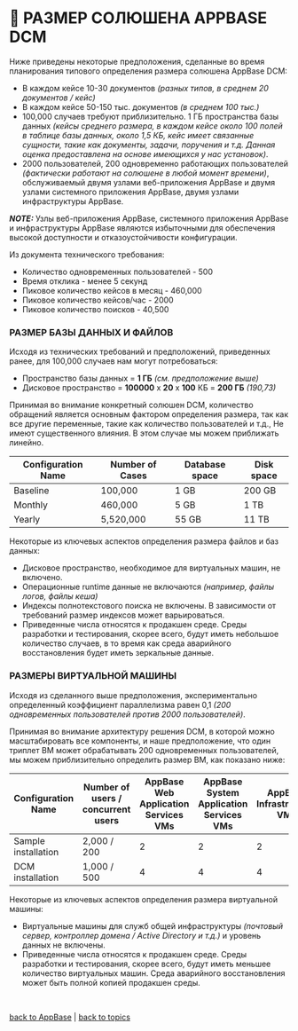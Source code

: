 # 💾 РАЗМЕР СОЛЮШЕНА APPBASE DCM

Ниже приведены некоторые предположения, сделанные во время планирования типового определения размера солюшена AppBase DCM:
* В каждом кейсе 10-30 документов _(разных типов, в среднем 20 документов / кейс)_
* В каждом кейсе 50-150 тыс. документов _(в среднем 100 тыс.)_
* 100,000 случаев требуют приблизительно. 1 ГБ пространства базы данных _(кейсы среднего размера, в каждом кейсе около 100 полей в таблице базы данных, около 1,5 КБ, кейс имеет связанные сущности, такие как документы, задачи, поручения и т.д. Данная оценка предоставлена на основе имеющихся у нас установок)_.
* 2000 пользователей, 200 одновременно работающих пользователей _(фактически работают на солюшене в любой момент времени)_, обслуживаемый двумя узлами веб-приложения AppBase и двумя узлами системного приложения AppBase, двумя узлами инфраструктуры AppBase.

**_NOTE:_** Узлы веб-приложения AppBase, системного приложения AppBase и инфраструктуры AppBase являются избыточными для обеспечения высокой доступности и отказоустойчивости конфигурации.

Из документа технического требования:
* Количество одновременных пользователей - 500
* Время отклика - менее 5 секунд
* Пиковое количество кейсов в месяц - 460,000
* Пиковое количество кейсов/час - 2000
* Пиковое количество поисков - 40,500

### РАЗМЕР БАЗЫ ДАННЫХ И ФАЙЛОВ

Исходя из технических требований и предположений, приведенных ранее, для 100,000 случаев нам могут потребоваться:
* Пространство базы данных = **1 ГБ** _(см. предположение выше)_
* Дисковое пространство = **100000** x **20** x **100** КБ = **200 ГБ** _(190,73)_

Принимая во внимание конкретный солюшен DCM, количество обращений является основным фактором определения размера, так как все другие переменные, такие как количество пользователей и т.д., Не имеют существенного влияния. В этом случае мы можем приближать линейно.

| Configuration Name | Number of Cases | Database space | Disk space |
|--------------------|-----------------|----------------|------------|
| Baseline           | 100,000         | 1 GB           | 200 GB     |
| Monthly            | 460,000         | 5 GB           | 1 TB       |
| Yearly             | 5,520,000       | 55 GB          | 11 TB      |

Некоторые из ключевых аспектов определения размера файлов и баз данных:
* Дисковое пространство, необходимое для виртуальных машин, не включено.
* Операционные runtime данные не включаются _(например, файлы логов, файлы кеша)_
* Индексы полнотекстового поиска не включены. В зависимости от требований размер индексов может варьироваться.
* Приведенные числа относятся к продакшен среде. Среды разработки и тестирования, скорее всего, будут иметь небольшое количество случаев, в то время как среда аварийного восстановления будет иметь зеркальные данные.

### РАЗМЕРЫ ВИРТУАЛЬНОЙ МАШИНЫ

Исходя из сделанного выше предположения, экспериментально определенный коэффициент параллелизма равен 0,1 _(200 одновременных пользователей против 2000 пользователей)_.

Принимая во внимание архитектуру решения DCM, в которой можно масштабировать все компоненты, и наше предположение, что один триплет ВМ может обрабатывать 200 одновременных пользователей, мы можем приблизительно определить размер ВМ, как показано ниже:

| Configuration Name  | Number of users / concurrent users | AppBase Web Application Services VMs | AppBase System Application Services VMs | AppBase Infrastructure VMs |
|---------------------|-----------------------------------|--------------------------------------|-----------------------------------------|----------------------------|
| Sample installation | 2,000 / 200                       | 2                                    | 2                                       | 2                          |
| DCM installation    | 1,000 / 500                       | 4                                    | 4                                       | 4                          |

Некоторые из ключевых аспектов определения размера виртуальной машины:
* Виртуальные машины для служб общей инфраструктуры _(почтовый сервер, контроллер домена / Active Directory и т.д.)_ и уровень данных не включены.
* Приведенные числа относятся к продакшен среде. Среды разработки и тестирования, скорее всего, будут иметь меньшее количество виртуальных машин. Среда аварийного восстановления может быть полной копией продакшен среды.


<br/>

[back to AppBase](https://github.com/CrappyCodeMaker/ECCENTEX-KNOWLEGE/blob/main/Content/1%20Start%20work/1.2%20AppBase/AppBase.md#-%D0%B8%D0%BD%D1%84%D1%80%D0%B0%D1%81%D1%82%D1%80%D1%83%D0%BA%D1%82%D1%83%D1%80%D0%B0-%D0%B8-%D0%B0%D1%80%D1%85%D0%B8%D1%82%D0%B5%D0%BA%D1%82%D1%83%D1%80%D0%B0-%D1%83%D1%81%D1%82%D0%B0%D0%BD%D0%BE%D0%B2%D0%BA%D0%B8-appbase-dcm) | [back to topics](https://github.com/CrappyCodeMaker/ECCENTEX-KNOWLEGE/tree/main/Content/0%20Topics/Topics.md)